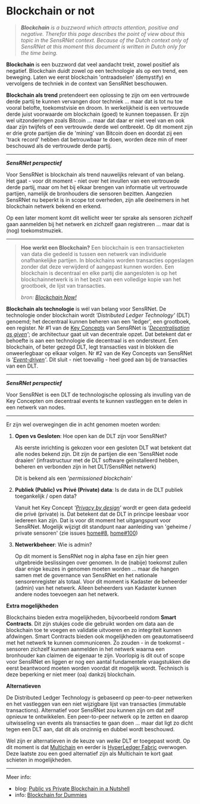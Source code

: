 # Blockchain or not

> _**Blockchain** is a buzzword which attracts attention, positive and negative.
Therefor this page describes the point of view about this topic in the SensRNet context.
Because of the Dutch context only of SensRNet at this moment this document is written in Dutch only for the time being._

**Blockchain** is een buzzword dat veel aandacht trekt, zowel positief als negatief.
Blockchain duidt zowel op een technologie als op een trend, een beweging.
Laten we eerst blockchain 'ontraadselen' (demystify) en vervolgens de techniek in de context van SensRNet beschouwen.

**Blockchain als trend** pretendeert een oplossing te zijn om een vertrouwde derde partij te kunnen vervangen door techniek ... maar dat is tot nu toe vooral belofte, toekomstvisie en droom. 
In werkelijkheid is een vertrouwde derde juist voorwaarde om blockchain (goed) te kunnen toepassen.
Er zijn wel uitzonderingen zoals Bitcoin ... maar dat daar er niet veel van en ook daar zijn twijfels of een vertrouwde derde wel ontbreekt.
Op dit moment zijn er drie grote partijen die de 'mining' van Bitcoin doen en doordat zij een 'track record' hebben dat betrouwbaar te doen, worden deze min of meer beschouwd als de vertrouwde derde partij.

---

_**SensRNet perspectief**_

Voor SensRNet is blockchain als trend nauwelijks relevant of van belang. Het gaat - voor dit moment - niet over het invullen van een vertrouwde derde partij, maar om het bij elkaar brengen van informatie uit vertrouwde partijen, namelijk de bronhouders die sensoren bezitten. Aangezien SensRNet nu beperkt is in scope tot overheden, zijn alle deelnemers in het blockchain netwerk bekend en erkend.

Op een later moment komt dit wellicht weer ter sprake als sensoren zichzelf gaan aanmelden bij het netwerk en zichzelf gaan registreren ... maar dat is (nog) toekomstmuziek.

---

> **Hoe werkt een Blockchain?**
> Een blockchain is een transactieketen van data die gedeeld is tussen een netwerk van individuele onafhankelijke partijen.
> In blockchains worden transacties opgeslagen zonder dat deze verwijderd of aangepast kunnen worden.
> Een blockchain is decentraal en elke partij die aangesloten is op het blockchainnetwerk is in het bezit van een volledige kopie van het grootboek, de lijst van transacties.
> 
> _bron: [Blockchain Now!](https://www.blockchainnow.nl/blockchain-voor-dummies)_

**Blockchain als technologie** is wél van belang voor SensRNet.
De technologie onder blockchain wordt _'Distributed Ledger Technology'_ (DLT) genoemd; het decentraal kunnen beheren van een 'ledger', een grootboek, een register.
Nr #1 van de [Key Concepts](KeyConcepts.md) van SensRNet is _'[Decentralisation as given](KeyConcepts.md#decentralization)'_; de architectuur gaat uit van decentrale opzet.
Dat betekent dat er behoefte is aan een technologie die decentraal is en ondersteunt.
Een blockchain, of beter gezegd DLT, legt transacties vast in blokken die onweerlegbaar op elkaar volgen.
Nr #2 van de Key Concepts van SensRNet is _'[Event-driven](KeyConcepts.md#event-driven)'_.
Dit sluit - niet toevallig - heel goed aan bij de transacties van een DLT.

---

_**SensRNet perspectief**_

Voor SensRNet is een DLT de technologische oplossing als invulling van de Key Concepten om decentraal events te kunnen vastleggen en te delen in een netwerk van nodes.

---

Er zijn wel overwegingen die in acht genomen moeten worden:

1. **Open vs Gesloten**: Hoe open kan de DLT zijn voor SensRNet?

   Als eerste inrichting is gekozen voor een gesloten DLT wat betekent dat alle nodes bekend zijn.
   Dit zijn de partijen die een 'SensRNet node draaien' (infrastructuur met de DLT software geïnstalleerd hebben, beheren en verbonden zijn in het DLT/SensRNet netwerk)

   Dit is bekend als een _'permissioned blockchain'_

1. **Publiek (Public) vs Privé (Private) data**: Is de data in de DLT publiek toegankelijk / open data?
   
   Vanuit het Key Concept _'[Privacy by design](KeyConcepts.md#privacy-by-design)'_ wordt er geen data gedeeld die privé (private) is. Dat betekent dat de DLT in principe leesbaar voor iedereen kan zijn. Dat is voor dit moment het uitgangspunt voor SensRNet. Mogelijk wijzigt dit standpunt naar aanleiding van 'geheime / private sensoren' (zie issues [home#8](https://github.com/kadaster-labs/sensrnet-home/issues/8), [home#100](https://github.com/kadaster-labs/sensrnet-home/issues/100))

1. **Netwerkbeheer**: Wie is admin?
   
   Op dit moment is SensRNet nog in alpha fase en zijn hier geen uitgebreide beslissingen over genomen.
   In de (nabije) toekomst zullen daar enige keuzes in genomen moeten worden ... maar die hangen samen met de governance van SensRNet en het nationale sensorenregister als totaal.
   Voor dit moment is Kadaster de beheerder (admin) van het netwerk.
   Alleen beheerders van Kadaster kunnen andere nodes toevoegen aan het netwerk.

**Extra mogelijkheden**

Blockchains bieden extra mogelijkheden, bijvoorbeeld rondom **Smart Contracts**. Dit zijn stukjes code die gebruikt worden om data aan de blockchain toe te voegen en validatie uitvoeren en zo integriteit kunnen afdwingen. Smart Contracts bieden ook mogelijkheden om geautomatiseerd met het netwerk te kunnen communiceren. Zo zouden - in de toekomst - sensoren zichzelf kunnen aanmelden in het netwerk waarna een bronhouder kan claimen de eigenaar te zijn. Voorlopig is dit out of scope voor SensRNet en liggen er nog een aantal fundamentele vraagstukken die eerst beantwoord moeten worden voordat dit mogelijk wordt. Technisch is deze beperking er niet meer (oa) dankzij blockchain.

**Alternatieven**

De Distributed Ledger Technology is gebaseerd op peer-to-peer netwerken en het vastleggen van een niet wijzigbare lijst van transacties (immutable transactions).
Alternatief voor SensRNet zou kunnen zijn om dat zelf opnieuw te ontwikkelen.
Een peer-to-peer netwerk op te zetten en daarop uitwisseling van events als transacties te gaan doen ... maar dat ligt zo dicht tegen een DLT aan, dat dit als onzinnig en dubbel wordt beschouwd.

Wel zijn er alternatieven in de keuze van _welke_ DLT er toegepast wordt.
Op dit moment is dat [Multichain](SyncMultiChainEN.md) en eerder is [HyperLedger Fabric](https://hyperledger-fabric.readthedocs.io/en/latest/network/network.html) overwogen.
Deze laatste zou een goed alternatief zijn als Multichain te kort gaat schieten in mogelijkheden.

---
Meer info:

- blog: [Public vs Private Blockchain in a Nutshell](https://medium.com/coinmonks/public-vs-private-blockchain-in-a-nutshell-c9fe284fa39f)
- info: [Blockchain for Dummies](https://www.blockchainnow.nl/blockchain-voor-dummies)
